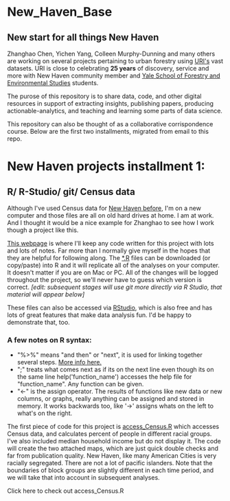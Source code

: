 # New_Haven_Base
## New start for all things New Haven

Zhanghao Chen, Yichen Yang, Colleen Murphy-Dunning and many others are working on several projects pertaining to urban forestry using [URI's](https://uri.yale.edu) vast datasets. URI is close to celebrating **25 years** of discovery, service and more with New Haven community member and [Yale School of Forestry and Environmental Studies](https://environment.yale.edu) students.

The purose of this repository is to share data, code, and other digital resources in support of extracting insights, publishing papers, producing actionable-analytics, and teaching and learning some parts of data science.

This repository can also be thought of as a collaborative corrispondence course. Below are the first two installments, migrated from email to this repo.

# New Haven projects installment 1:
## R/ R-Studio/ git/ Census data
Although I've used Census data for [New Haven before](http://dexterlocke.com/publications/category/new-haven/), I'm on a new computer and those files are all on old hard drives at home. I am at work. And I thought it would be a nice example for Zhanghao to see how I work though a project like this. 

[This webpage](https://github.com/DHLocke/New_Haven_Base) is where I'll keep any code written for this project with lots and lots of notes. Far more than I normally give myself in the hopes that they are helpful for following along. The [*.R](https://www.r-project.org) files can be downloaded (or copy/paste) into R and it will replicate all of the analyses on your computer. It doesn't matter if you are on Mac or PC. All of the changes will be logged throughout the project, so we'll never have to guess which version is correct. _[edit: subsequent stages will use git more directly via R Studio, that material will appear below]_

These files can also be accessed via [RStudio](https://www.rstudio.com/), which is also free and has lots of great features that make data analysis fun. I'd be happy to demonstrate that, too.

### A few notes on R syntax:

* "%>%" means "and then" or "next", it is used for linking together several steps. [More info here.](https://r4ds.had.co.nz/pipes.html)  
* ";" treats what comes next as if its on the next line even though its on the same line
help('function_name') accesses the help file for "function_name". Any function can be given.  
* "<-" is the assign operator. The results of functions like new data or new columns, or graphs, really anything can be assigned and stored in memory. It works backwards too, like '->' assigns whats on the left to what's on the right.   

The first piece of code for this project is [access_Census.R](https://github.com/DHLocke/New_Haven_Base/blob/master/access_census.R) which accesses Census data, and calculates percent of people in different racial groups. I've also included median household income but do not display it. The code will create the two attached maps, which are just quick double checks and far from publication quality. New Haven, like many American Cities is very racially segregated. There are not a lot of pacific islanders. Note that the boundaries of block groups are slightly different in each time period, and we will take that into account in subsequent analyses. 

Click here to check out access_Census.R
